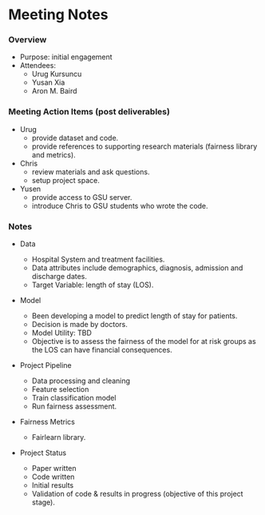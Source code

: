 # Meeting Notes

### Overview
- Purpose: initial engagement
- Attendees:
  - Urug Kursuncu
  - Yusan Xia
  - Aron M. Baird

### Meeting Action Items (post deliverables)
- Urug
  - provide dataset and code.
  - provide references to supporting research materials (fairness library and metrics).
- Chris
  - review materials and ask questions.
  - setup project space.
- Yusen
  - provide access to GSU server.
  - introduce Chris to GSU students who wrote the code.

### Notes

- Data
  - Hospital System and treatment facilities.
  - Data attributes include demographics, diagnosis, admission and discharge dates.
  - Target Variable: length of stay (LOS).

- Model
  - Been developing a model to predict length of stay for patients.
  - Decision is made by doctors.
  - Model Utility: TBD
  - Objective is to assess the fairness of the model for at risk groups as the LOS can have financial consequences.

- Project Pipeline
  - Data processing and cleaning
  - Feature selection
  - Train classification model
  - Run fairness assessment.

- Fairness Metrics
  - Fairlearn library.

- Project Status
  - Paper written
  - Code written
  - Initial results
  - Validation of code & results in progress (objective of this project stage).
